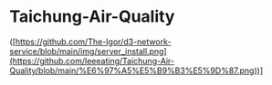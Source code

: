 # Taichung-Air-Quality

([https://github.com/The-Igor/d3-network-service/blob/main/img/server_install.png](https://github.com/leeeating/Taichung-Air-Quality/blob/main/%E6%97%A5%E5%B9%B3%E5%9D%87.png))]
